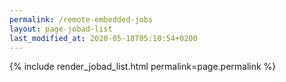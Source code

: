 ```yaml
---
permalink: /remote-embedded-jobs
layout: page-jobad-list
last_modified_at: 2020-05-18T05:10:54+0200
---
```

{% include render_jobad_list.html permalink=page.permalink %}
